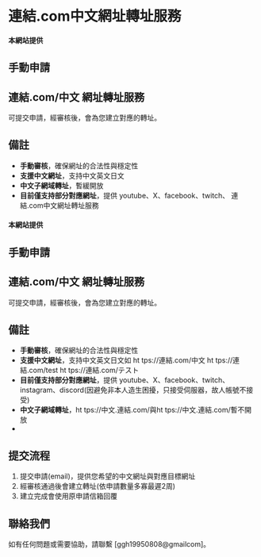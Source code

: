 # 連結.com中文網址轉址服務

#### 本網站提供 
## **手動申請** 
## **連結.com/中文** 網址轉址服務
可提交申請，經審核後，會為您建立對應的轉址。

## 備註
- **手動審核**，確保網址的合法性與穩定性  
- **支援中文網址**，支持中文英文日文  
- **中文子網域轉址**，暫緩開放  
- **目前僅支持部分對應網址**，提供 youtube、X、facebook、twitch、 連結.com中文網址轉址服務

#### 本網站提供 
## **手動申請** 
## **連結.com/中文** 網址轉址服務
可提交申請，經審核後，會為您建立對應的轉址。

## 備註
- **手動審核**，確保網址的合法性與穩定性  
- **支援中文網址**，支持中文英文日文如 ht tps://連結.com/中文 ht tps://連結.com/test ht tps://連結.com/テスト
- **目前僅支持部分對應網址**，提供 youtube、X、facebook、twitch、instagram、discord(因避免非本人造生困擾，只接受伺服器，故人帳號不接受)
- **中文子網域轉址**，ht tps://中文.連結.com/與ht tps://中文.連結.com/暫不開放  
- 
## 提交流程
1. 提交申請(email)，提供您希望的中文網址與對應目標網址  
2. 經審核通過後會建立轉址(依申請數量多寡最遲2周)
3. 建立完成會使用原申請信箱回覆

## 聯絡我們
如有任何問題或需要協助，請聯繫 [ggh19950808@gmailcom]。

